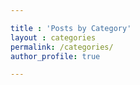 ```yaml
---

title : 'Posts by Category'
layout : categories
permalink: /categories/
author_profile: true

---
```

